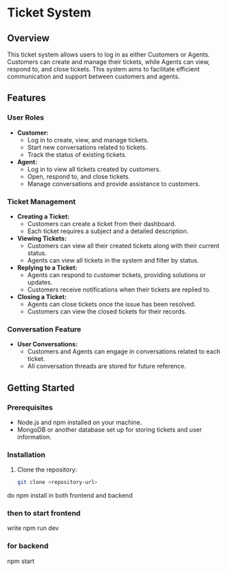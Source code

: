 # Ticket System

## Overview

This ticket system allows users to log in as either Customers or Agents. Customers can create and manage their tickets, while Agents can view, respond to, and close tickets. This system aims to facilitate efficient communication and support between customers and agents.

## Features

### User Roles

- **Customer:**
  - Log in to create, view, and manage tickets.
  - Start new conversations related to tickets.
  - Track the status of existing tickets.
- **Agent:**
  - Log in to view all tickets created by customers.
  - Open, respond to, and close tickets.
  - Manage conversations and provide assistance to customers.

### Ticket Management

- **Creating a Ticket:**
  - Customers can create a ticket from their dashboard.
  - Each ticket requires a subject and a detailed description.
- **Viewing Tickets:**
  - Customers can view all their created tickets along with their current status.
  - Agents can view all tickets in the system and filter by status.
- **Replying to a Ticket:**
  - Agents can respond to customer tickets, providing solutions or updates.
  - Customers receive notifications when their tickets are replied to.
- **Closing a Ticket:**
  - Agents can close tickets once the issue has been resolved.
  - Customers can view the closed tickets for their records.

### Conversation Feature

- **User Conversations:**
  - Customers and Agents can engage in conversations related to each ticket.
  - All conversation threads are stored for future reference.

## Getting Started

### Prerequisites

- Node.js and npm installed on your machine.
- MongoDB or another database set up for storing tickets and user information.

### Installation

1. Clone the repository:
   ```bash
   git clone <repository-url>

do npm install in both frontend and backend  
### then to start frontend
 write  npm run dev 

### for backend 
npm start

